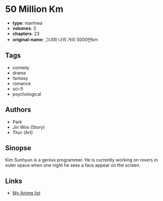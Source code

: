 # 50 Million Km

-   **type**: manhwa
-   **volumes**: 3
-   **chapters**: 23
-   **original-name**: 그녀와 나의 거리 5000만km

## Tags

-   comedy
-   drama
-   fantasy
-   romance
-   sci-fi
-   psychological

## Authors

-   Park
-   Jin Woo (Story)
-   Thor (Art)

## Sinopse

Kim Sunhyun is a genius programmer. He is currently working on rovers in outer space when one night he sees a face appear on the screen.

## Links

-   [My Anime list](https://myanimelist.net/manga/32773/50_Million_Km)
